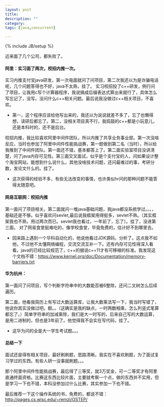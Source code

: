 ```yaml
---
layout: post
title: 
description: ""
category: 
tags: [java,concurrent]

---
```

{% include JB/setup %}

近来面了几个公司，都失败了。

#### 阿里：实习面了两次，校招内推一次。
实习内推支付宝java研发，第一次电面就问了问项目，第二次我还以为是诈骗电话呢，几个问题答得也不好，java不太熟，挂了。
实习校招投了c++研发，例行问了项目，让我用c写个计算器程序，我说搞成后缀表达式算出来就行了，具体怎么写忘记了，没写。没问什么c++相关问题。最后说我没做过c++相关项目，不喜欢。

+ 第一，这个程序应该给他写出来的，我还以为说说就差不多了，忘了也懒得想，读研后都忘了。第二，没相关项目真不行，我捣鼓的c++都是小玩意儿，还是本科时的，还不是后台。

校招内推，我比较喜欢阿里中间件团队，所以内推了共享业务事业部。第一次没啥反应，当时也参加了阿里中间件性能挑战赛，第一题做到第二名（当时），所以给我推到了中间件团队。第一面还不错，基本都答上了。第二面实验室项目没讲清楚，问了java内存可见性。第三面交叉面试，似乎是个支付宝的人，问如果设计整个淘宝网站，能想到什么说什么，其他没啥技术问题，还问最难过的事，考研分数，发论文什么的。挂了。

+ 这次获得的经验不多，有些无法改变的事情，也许类似hr问的那种问题不能答得太随意吧。

#### 网易互联网：校招内推
第一面问了项目相关。第二面就问一堆java基础问题，我java都没系统学过。。。，基础还是不够。似乎喜欢问sevlet,最后说我框架用得挺多，sevlet不熟。（其实框架我也不熟，用过两次而已。sevlet我也看过，一年前了，忘了）。挂了，没进第三面。
对了网易食堂挺难吃的，像学校食堂，毕竟免费的，估计好不到哪里去。

+ 回来路上遇到一个华科自动化的，他说他看过JDK源码，分析了。这点我不如他，不过他不太懂网络编程，交流交流互补一下。还有内存可见性得深入看看。java的已经比较规范了，c++的据说c++11才有可移植的标准。我发现这个文档不错：https://www.kernel.org/doc/Documentation/memory-barriers.txt


#### 华为杭州：
第一面问了问项目，写个判断字符串中的大数能否被6整除，还问二叉树怎么后续遍历。

第二面，他看我简历上有写过大数运算库，让我大数乘法写一下，我当时写错了，他说你其实没做过吧。额。。（这确实是我的缺点，一时两数相乘，怎么列竖式笔算都忘了。）简单字符串的加减乘除，我们是大一时写的，后来自己写的大数运算，是用二进制的，但也是3年前了。他觉得我不会实在写代码，挂了。

+ 这华为问的全是大一学生考试题。。。


#### 总结一下
面试还是得有相关项目，最好刷刷题，思路清晰。我实在不喜欢刷题，为了面试复习学过的东西。有些人研一没事就刷题。。。

那个阿里中间件性能挑战赛，最后得了三等奖，就3万奖金，可一二等奖才有阿里直通终面资格。比赛这东西比较片面，主要就考察一个点，做的东西并不实用，但是学习一下也不错，本科没参加过什么比赛，其实参加一下也不错。

最后推荐一下这个操作系统的书，免费的，都说不错：
http://pages.cs.wisc.edu/~remzi/OSTEP/